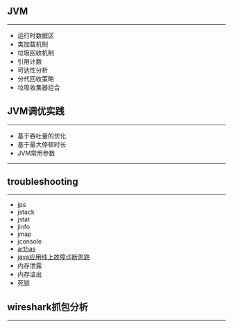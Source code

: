 ## JVM

***

- 运行时数据区
- 类加载机制
- 垃圾回收机制
- 引用计数
- 可达性分析
- 分代回收策略
- 垃圾收集器组合

## JVM调优实践

***

- 基于吞吐量的优化
- 基于最大停顿时长
- JVM常用参数

***

## troubleshooting

***

- jps
- jstack
- jstat
- jinfo
- jmap
- jconsole
- [arthas](https://arthas.aliyun.com/doc/)
- [java应用线上故障诊断思路](docs/jvm-shoot/java应用线上故障诊断思路.md)
- 内存泄露
- 内存溢出
- 死锁

## wireshark抓包分析

***